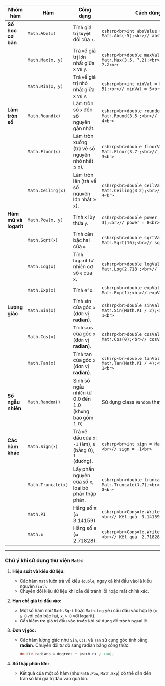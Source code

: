 | **Nhóm hàm**          | **Hàm**            | **Công dụng**                                             | **Cách dùng**                                                               | **Chú ý**                                                                            |
| --------------------- | ------------------ | --------------------------------------------------------- | --------------------------------------------------------------------------- | ------------------------------------------------------------------------------------ |
| **Số học cơ bản**     | `Math.Abs(x)`      | Tính giá trị tuyệt đối của `x`.                           | `csharp<br>int absValue = Math.Abs(-5);<br>// absValue = 5<br>`             | Dùng cho cả số nguyên và số thực.                                                    |
|                       | `Math.Max(x, y)`   | Trả về giá trị lớn nhất giữa `x` và `y`.                  | `csharp<br>double maxVal = Math.Max(3.5, 7.2);<br>// maxVal = 7.2<br>`      | Không giới hạn kiểu dữ liệu, miễn là cùng kiểu (int, double, float).                 |
|                       | `Math.Min(x, y)`   | Trả về giá trị nhỏ nhất giữa `x` và `y`.                  | `csharp<br>int minVal = Math.Min(10, 5);<br>// minVal = 5<br>`              | Tương tự như `Math.Max`.                                                             |
| **Làm tròn số**       | `Math.Round(x)`    | Làm tròn số `x` đến số nguyên gần nhất.                   | `csharp<br>double roundedVal = Math.Round(3.5);<br>// roundedVal = 4<br>`   | Làm tròn theo **MidpointRounding.ToEven** (mặc định).                                |
|                       | `Math.Floor(x)`    | Làm tròn xuống (trả về số nguyên nhỏ nhất ≤ `x`).         | `csharp<br>double floorVal = Math.Floor(3.7);<br>// floorVal = 3<br>`       | Luôn làm tròn xuống, không phụ thuộc vào phần thập phân.                             |
|                       | `Math.Ceiling(x)`  | Làm tròn lên (trả về số nguyên lớn nhất ≥ `x`).           | `csharp<br>double ceilVal = Math.Ceiling(3.2);<br>// ceilVal = 4<br>`       | Luôn làm tròn lên.                                                                   |
| **Hàm mũ và logarit** | `Math.Pow(x, y)`   | Tính `x` lũy thừa `y`.                                    | `csharp<br>double power = Math.Pow(2, 3);<br>// power = 8<br>`              | Kết quả luôn là kiểu `double`.                                                       |
|                       | `Math.Sqrt(x)`     | Tính căn bậc hai của `x`.                                 | `csharp<br>double sqrtVal = Math.Sqrt(16);<br>// sqrtVal = 4<br>`           | `x` phải không âm. Nếu `x < 0`, sẽ xảy ra lỗi.                                       |
|                       | `Math.Log(x)`      | Tính logarit tự nhiên cơ số `e` của `x`.                  | `csharp<br>double logVal = Math.Log(2.718);<br>// logVal ≈ 1<br>`           | `x` phải lớn hơn 0. Nếu không, sẽ xảy ra lỗi.                                        |
|                       | `Math.Exp(x)`      | Tính e^x.                                                 | `csharp<br>double expVal = Math.Exp(1);<br>// expVal ≈ 2.718<br>`           | Kết quả có thể rất lớn, dẫn đến tràn số.                                             |
| **Lượng giác**        | `Math.Sin(x)`      | Tính sin của góc `x` (đơn vị **radian**).                 | `csharp<br>double sinVal = Math.Sin(Math.PI / 2);<br>// sinVal = 1<br>`     | Góc đầu vào phải ở đơn vị radian. Sử dụng `Math.PI` để dễ dàng chuyển đổi.           |
|                       | `Math.Cos(x)`      | Tính cos của góc `x` (đơn vị **radian**).                 | `csharp<br>double cosVal = Math.Cos(0);<br>// cosVal = 1<br>`               | Tương tự như `Math.Sin`.                                                             |
|                       | `Math.Tan(x)`      | Tính tan của góc `x` (đơn vị **radian**).                 | `csharp<br>double tanVal = Math.Tan(Math.PI / 4);<br>// tanVal ≈ 1<br>`     | Với một số góc đặc biệt (như `π/2`), hàm này có thể trả về giá trị rất lớn.          |
| **Số ngẫu nhiên**     | `Math.Random()`    | Sinh số ngẫu nhiên từ 0.0 đến 1.0 (không bao gồm 1.0).    | Sử dụng class `Random` thay vì `Math`.                                      | Thực tế nên dùng `Random` để linh hoạt hơn (`Random.Next()`, `Random.NextDouble()`). |
| **Các hàm khác**      | `Math.Sign(x)`     | Trả về dấu của `x`: `-1` (âm), `0` (bằng 0), `1` (dương). | `csharp<br>int sign = Math.Sign(-5);<br>// sign = -1<br>`                   | Rất hữu ích để kiểm tra hướng hoặc dấu giá trị.                                      |
|                       | `Math.Truncate(x)` | Lấy phần nguyên của số `x`, loại bỏ phần thập phân.       | `csharp<br>double truncated = Math.Truncate(3.7);<br>// truncated = 3<br>`  | Khác với `Math.Floor`, nó chỉ bỏ phần thập phân mà không làm tròn.                   |
|                       | `Math.PI`          | Hằng số π (≈ 3.14159).                                    | `csharp<br>Console.WriteLine(Math.PI);<br>// Kết quả: 3.14159265358979<br>` | Thường dùng trong các phép toán lượng giác.                                          |
|                       | `Math.E`           | Hằng số e (≈ 2.71828).                                    | `csharp<br>Console.WriteLine(Math.E);<br>// Kết quả: 2.71828182845905<br>`  | Dùng trong tính toán lũy thừa và logarit.                                            |

---

### **Chú ý khi sử dụng thư viện `Math`:**

1. **Hiệu suất và kiểu dữ liệu:**
    
    - Các hàm `Math` luôn trả về kiểu `double`, ngay cả khi đầu vào là kiểu nguyên (`int`).
    - Chuyển đổi kiểu dữ liệu khi cần để tránh lỗi hoặc mất chính xác.
2. **Hạn chế giá trị đầu vào:**
    
    - Một số hàm như `Math.Sqrt` hoặc `Math.Log` yêu cầu đầu vào hợp lệ (`x ≥ 0` với căn bậc hai, `x > 0` với logarit).
    - Cần kiểm tra giá trị đầu vào trước khi sử dụng để tránh ngoại lệ.
3. **Đơn vị góc:**
    
    - Các hàm lượng giác như `Sin`, `Cos`, và `Tan` sử dụng góc tính bằng **radian**. Chuyển đổi từ độ sang radian bằng công thức:
        
        ```csharp
        double radians = degrees * (Math.PI / 180);
        ```
        
4. **Số thập phân lớn:**
    
    - Kết quả của một số hàm (như `Math.Pow`, `Math.Exp`) có thể dẫn đến tràn số khi giá trị đầu vào quá lớn.

